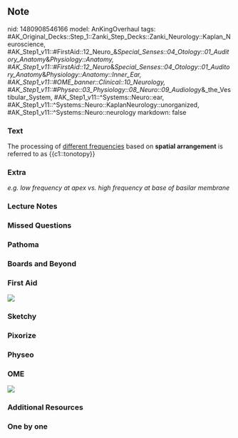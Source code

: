 ## Note
nid: 1480908546166
model: AnKingOverhaul
tags: #AK_Original_Decks::Step_1::Zanki_Step_Decks::Zanki_Neurology::Kaplan_Neuroscience, #AK_Step1_v11::#FirstAid::12_Neuro_&_Special_Senses::04_Otology::01_Auditory_Anatomy_&_Physiology::Anatomy, #AK_Step1_v11::#FirstAid::12_Neuro_&_Special_Senses::04_Otology::01_Auditory_Anatomy_&_Physiology::Anatomy::Inner_Ear, #AK_Step1_v11::#OME_banner::Clinical::10_Neurology, #AK_Step1_v11::#Physeo::03_Physiology::08_Neuro::09_Audiology_&_the_Vestibular_System, #AK_Step1_v11::^Systems::Neuro::ear, #AK_Step1_v11::^Systems::Neuro::KaplanNeurology::unorganized, #AK_Step1_v11::^Systems::Neuro::neurology
markdown: false

### Text
<div>
  The processing of <u>different frequencies</u> based on
  <b>spatial arrangement</b> is referred to as {{c1::tonotopy}}
</div>

### Extra
<i>e.g. low frequency at apex vs. high frequency at base of basilar
membrane</i>

### Lecture Notes


### Missed Questions


### Pathoma


### Boards and Beyond


### First Aid
<img src="tmphCQYfq.png">

### Sketchy


### Pixorize


### Physeo


### OME
<div class="ome-widget">
  <a href=
  "https://onlinemeded.org/spa/neurology?ref=anki"><img src="_OME_AnkiFlashcards_Topic_6.png"></a>
</div>

### Additional Resources


### One by one

